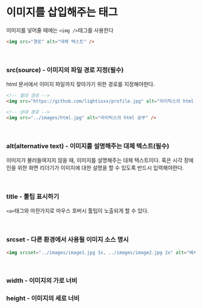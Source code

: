 # 이미지를 삽입해주는 태그

이미지를 넣어줄 때에는 `<img />`태그를 사용한다
```html
<img src="경로" alt="대체 텍스트" />
```

<br />

### src(source) - 이미지의 파일 경로 지정(필수) 

html 문서에서 이미지 파일까지 찾아가기 위한 경로를 지정해야한다.

```html
<!-- 절대 경로 -->
<img src="https://github.com/lightixxx/profile.jpg" alt="라이틱스의 html 공부" />

<!-- 상대 경로 -->
<img src="../images/html.jpg" alt="라이틱스의 html 공부" />
```

<br />

### alt(alternative text) - 이미지를 설명해주는 대체 텍스트(필수)

이미지가 불러들여지지 않을 때, 이미지를 설명해주는 대체 텍스트이다. 혹은 시각 장에인을 위한 화면 리더기가 이미지에 대한 설명을 할 수 있도록 반드시 입력해야한다.

<br />

### title - 툴팁 표시하기
`<a>`태그와 마찬가지로 마우스 호버시 툴팁이 노출되게 할 수 있다.

<br />

### srcset - 다른 환경에서 사용될 이미지 소스 명시
```html
<img srcset="../images/image1.jpg 1x, ../images/image2.jpg 2x" alt="예시 이미지"/>
```

<br />

### width - 이미지의 가로 너비

### height - 이미지의 세로 너비